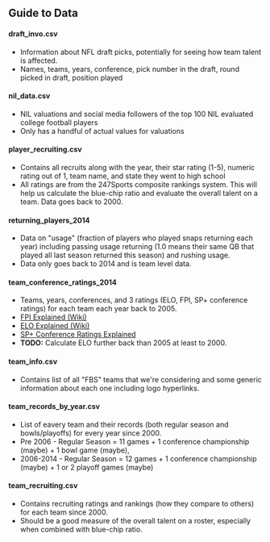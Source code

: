 ## Guide to Data
#### draft_invo.csv
- Information about NFL draft picks, potentially for seeing how team talent is affected.
- Names, teams, years, conference, pick number in the draft, round picked in draft, position played

#### nil_data.csv
- NIL valuations and social media followers of the top 100 NIL evaluated college football players
- Only has a handful of actual values for valuations

#### player_recruiting.csv
- Contains all recruits along with the year, their star rating (1-5), numeric rating out of 1, team name, and state they went to high school
- All ratings are from the 247Sports composite rankings system. This will help us calculate the blue-chip ratio and evaluate the overall talent on a team. Data goes back to 2000.

#### returning_players_2014
- Data on "usage" (fraction of players who played snaps returning each year) including passing usage returning (1.0 means their same QB that played all last season returned this season) and rushing usage.
- Data only goes back to 2014 and is team level data.

#### team_conference_ratings_2014
- Teams, years, conferences, and 3 ratings (ELO, FPI, SP+ conference ratings) for each team each year back to 2005.
- <a href="https://en.wikipedia.org/wiki/Football_Power_Index#:~:text=Vegas%20closing%20lines.-,Computation,unit%2C%20derived%20from%20preseason%20expectations.">FPI Explained (Wiki)</a>
- <a href="https://en.wikipedia.org/wiki/Elo_rating_system">ELO Explained (Wiki)</a>
- <a href="https://collegefootballdata.com/sp/trends">SP+ Conference Ratings Explained</a>
- **TODO:** Calculate ELO further back than 2005 at least to 2000.
#### team_info.csv
- Contains list of all "FBS" teams that we're considering and some generic information about each one including logo hyperlinks.
#### team_records_by_year.csv
- List of eavery team and their records (both regular season and bowls/playoffs) for every year since 2000.
- Pre 2006 - Regular Season = 11 games + 1 conference championship (maybe) + 1 bowl game (maybe),
- 2006-2014 - Regular Season = 12 games + 1 conference championship (maybe) + 1 or 2 playoff games (maybe)
#### team_recruiting.csv
- Contains recruiting ratings and rankings (how they compare to others) for each team since 2000.
- Should be a good measure of the overall talent on a roster, especially when combined with blue-chip ratio.
